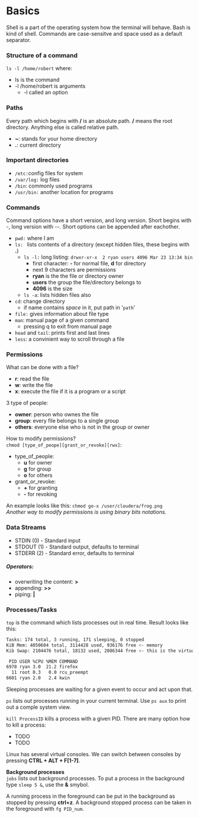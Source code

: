 # Basics
Shell is a part of the operating system how the terminal will behave. Bash is kind of shell. Commands are case-sensitve and space used as a default separator.

### Structure of a command
`ls -l /home/robert` where:
- ls is the command
- -l /home/robert is arguments
  - -l called an option

### Paths
Every path which begins with **/** is an absolute path. **/** means the root directory. Anything else is called relative path.
- **~**: stands for your home directory
- **.**: current directory

### Important directories
- `/etc:`config files for system
- `/var/log:`   log files
- `/bin`: commonly used programs
- `/usr/bin:` another location for programs



### Commands
Command options have a short version, and long version. Short begins with -, long version with --. Short options can be appended after eachother.
- `pwd:` where I am
- `ls: ` lists contents of a directory (except hidden files, these begins with **.**)
    - `ls -l:` long listing: `drwxr-xr-x  2 ryan users 4096 Mar 23 13:34 bin`
      - first character: **-** for normal file, **d** for directory
      - next 9 characters are permissions
      - **ryan** is the the file or directory owner
      - **users** the group the file/directory belongs to
      - **4096** is the size
    - `ls -a`: lists hidden files also
- `cd`: change directory
  - if name contains *space* in it, put path in '`path`'
- `file:` gives information about file type
- `man`: manual page of a given command
  - pressing q to exit from manual page
- `head` and `tail`: prints first and last lines
- `less`: a convinient way to scroll through a file

### Permissions
What can be done with a file?
- **r**: read the file
- **w**: write the file
- **x**: execute the file if it is a program or a script

3 type of people:
- **owner**: person who ownes the file
- **group**: every file belongs to a single group
- **others**: everyone else who is not in the group or owner

How to modify permissions?<br/>
`chmod [type_of_peope][grant_or_revoke][rwx]`:
- type_of_people:
  - **u** for owner
  - **g** for group
  - **o** for others
- grant_or_revoke:
  - **+** for granting
  - **-** for revoking

An example looks like this:
`chmod go-x /user/cloudera/frog.png`<br/>
*Another way to modify permissions is using binary bits notations.*

### Data Streams
- STDIN (0) - Standard input
- STDOUT (1) - Standard output, defaults to terminal
- STDERR (2) - Standard error, defaults to terminal

##### Operators:
- overwriting the content: **>**
- appending: **>>**
- piping: **|**

### Processes/Tasks
`top` is the command which lists processes out in real time. Result looks like this:
```Bash
Tasks: 174 total, 3 running, 171 sleeping, 0 stopped
KiB Mem: 4050604 total, 3114428 used, 936176 free <- memory
Kib Swap: 2104476 total, 18132 used, 2086344 free <- this is the virtual memory

 PID USER %CPU %MEM COMMAND
6978 ryan 3.0  21.2 firefox
  11 root 0.3   0.0 rcu_preempt
6601 ryan 2.0   2.4 kwin
```
Sleeping processes are waiting for a given event to occur and act upon that.

`ps` lists out processes running in your current terminal. Use `ps aux` to print out a comple system view.

`kill ProcessID` kills a process with a given PID. There are many option how to kill a process:
- TODO
- TODO

Linux has several virtual consoles. We can switch between consoles by pressing **CTRL + ALT + F[1-7]**.<br/>

**Background processes** <br/>
`jobs` lists out background processes. To put a process in the background type `sleep 5 &`, use the **&** smybol.

A running process in the foreground can be put in the background as stopped by pressing **ctrl+z**. A background stopped process can be taken in the foreground with `fg PID_num`.
